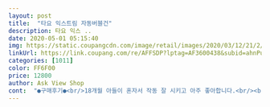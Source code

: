 ```yaml
---
layout: post 
title:  "타요 익스트림 자동버블건" 
description: 타요 익스 ..
date: 2020-05-01 05:15:40 
img: https://static.coupangcdn.com/image/retail/images/2020/03/12/21/2/34479658-e80b-4f24-9b95-3e8c75b94ac0.jpg 
linkUrl: https://link.coupang.com/re/AFFSDP?lptag=AF3600438&subid=ahnPublicAsk&pageKey=1369073422&itemId=2401371983&vendorItemId=70354632412&traceid=V0-113-6cf96c9bb8c44ce8 
categories: [1011] 
color: FF6F00 
price: 12800 
author: Ask View Shop 
cont:  "●구매후기●<br/>18개월 아들이 혼자서 작동 잘 시키고 아주 좋아합니다.<br/><br/>5세, 18개월 둘다 좋아해요.<br/> 엄마 도움없이 잘 작동 시켜요.<br/><br/>8500원에 로켓구매.<br/><br/>내장된 비누액은 없던 병도 생길것 같은 독한 냄새 뿜뿜이에요.<br/> 저는 버리고 월성비누액 넣었어요.<br/><br/>로켓으로 8400원에 품절중 장바구니 미리담아 겨우 구매.<br/><br/>싸우지 않게 두개 마련했어요.<br/> 품절 풀릴때마다 1개씩 겨우 사네요.<br/><br/>아주 방울이 넘많이 잘나와서 너무 조아요.<br/><br/>이가격에 굳이요.<br/>조카들거도 사려니 품절이네요<br/>조금새는거 말고는  너무 조아해요.<br/>조카들이 아주 한번갖고 놀고 싶다고 난리난리.<br/>.<br/><br/>첨엔 뜯자마자 통연결도 안했는데 새고 노래도 안나던데  계속 누르고 있으니 전 야외니 노래두 크고 방울잘나오고 가성비갑인듯요.<br/><br/>쿠팡에서 눈여겨 보던중 아이 친구가 쓰는거 보고 좋아보여서 구매했어요.<br/> 비눗방울 생성 잘 돼요.<br/> 비누액에서는 독한 싸구려 비누액 냄새가 나서 저는 쏟아버리고 월성 비누액 넣었어요.<br/><br/>18개월 아들이 혼자서 작동 잘 시키고 아주 좋아합니다.<br/><br/>5세, 18개월 둘다 좋아해요.<br/> 엄마 도움없이 잘 작동 시켜요.<br/><br/>8500원에 로켓구매.<br/><br/>내장된 비누액은 없던 병도 생길것 같은 독한 냄새 뿜뿜이에요.<br/> 저는 버리고 월성비누액 넣었어요.<br/><br/>로켓으로 8400원에 품절중 장바구니 미리담아 겨우 구매.<br/><br/>싸우지 않게 두개 마련했어요.<br/> 품절 풀릴때마다 1개씩 겨우 사네요.<br/><br/>아주 방울이 넘많이 잘나와서 너무 조아요.<br/><br/>이가격에 굳이요.<br/>조카들거도 사려니 품절이네요<br/>조금새는거 말고는  너무 조아해요.<br/>조카들이 아주 한번갖고 놀고 싶다고 난리난리.<br/>.<br/><br/>첨엔 뜯자마자 통연결도 안했는데 새고 노래도 안나던데  계속 누르고 있으니 전 야외니 노래두 크고 방울잘나오고 가성비갑인듯요.<br/><br/>쿠팡에서 눈여겨 보던중 아이 친구가 쓰는거 보고 좋아보여서 구매했어요.<br/> 비눗방울 생성 잘 돼요.<br/> 비누액에서는 독한 싸구려 비누액 냄새가 나서 저는 쏟아버리고 월성 비누액 넣었어요.<br/><br/>" 
---
```

